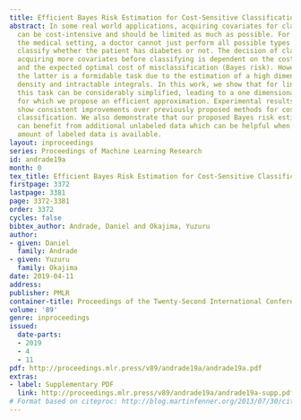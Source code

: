 ```yaml
---
title: Efficient Bayes Risk Estimation for Cost-Sensitive Classification
abstract: In some real world applications, acquiring covariates for classification
  can be cost-intensive and should be limited as much as possible. For example, in
  the medical setting, a doctor cannot just perform all possible types of tests to
  classify whether the patient has diabetes or not. The decision of classifying or
  acquiring more covariates before classifying is dependent on the costs of new covariates
  and the expected optimal cost of misclassification (Bayes risk). However, estimating
  the latter is a formidable task due to the estimation of a high dimensional probability
  density and intractable integrals. In this work, we show that for linear classifiers
  this task can be considerably simplified, leading to a one dimensional integral
  for which we propose an efficient approximation. Experimental results on three datasets
  show consistent improvements over previously proposed methods for cost-sensitive
  classification. We also demonstrate that our proposed Bayes risk estimation procedure
  can benefit from additional unlabeled data which can be helpful when only small
  amount of labeled data is available.
layout: inproceedings
series: Proceedings of Machine Learning Research
id: andrade19a
month: 0
tex_title: Efficient Bayes Risk Estimation for Cost-Sensitive Classification
firstpage: 3372
lastpage: 3381
page: 3372-3381
order: 3372
cycles: false
bibtex_author: Andrade, Daniel and Okajima, Yuzuru
author:
- given: Daniel
  family: Andrade
- given: Yuzuru
  family: Okajima
date: 2019-04-11
address: 
publisher: PMLR
container-title: Proceedings of the Twenty-Second International Conference on Artificial Intelligence and Statistics
volume: '89'
genre: inproceedings
issued:
  date-parts:
  - 2019
  - 4
  - 11
pdf: http://proceedings.mlr.press/v89/andrade19a/andrade19a.pdf
extras:
- label: Supplementary PDF
  link: http://proceedings.mlr.press/v89/andrade19a/andrade19a-supp.pdf
# Format based on citeproc: http://blog.martinfenner.org/2013/07/30/citeproc-yaml-for-bibliographies/
---
```

